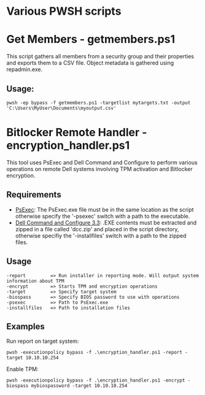 # Various PWSH scripts

# Get Members - getmembers.ps1
This script gathers all members from a security group and their properties and exports them to a CSV file. Object metadata is gathered using repadmin.exe.

## Usage:
```
pwsh -ep bypass -f getmembers.ps1 -targetlist mytargets.txt -output 'C:\Users\MyUser\Documents\myoutput.csv'
```

# Bitlocker Remote Handler - encryption_handler.ps1
This tool uses PsExec and Dell Command and Configure to perform various operations on remote Dell systems involving TPM activation and Bitlocker encryption.

## Requirements

- [PsExec](https://docs.microsoft.com/en-us/sysinternals/downloads/psexec): The PsExec.exe file must be in the same location as the script otherwise specify the '-psexec' switch with a path to the executable.
- [Dell Command and Configure 3.3](https://www.dell.com/support/driver/en-us/DriversDetails?driverId=FVGF9): .EXE contents must be extracted and zipped in a file called 'dcc.zip' and placed in the script directory, otherwise specifiy the '-installfiles' switch with a path to the zipped files.

## Usage

```
-report         => Run installer in reporting mode. Will output system information about TPM
-encrypt        => Starts TPM and encryption operations
-target         => Specify target system
-biospass       => Specify BIOS password to use with operations
-psexec         => Path to PsExec.exe
-installfiles   => Path to installation files
```

## Examples

Run report on target system:
```
pwsh -executionpolicy bypass -f .\encryption_handler.ps1 -report -target 10.10.10.254
```
Enable TPM:
```
pwsh -executionpolicy bypass -f .\encryption_handler.ps1 -encrypt -biospass mybiospassword -target 10.10.10.254
```
